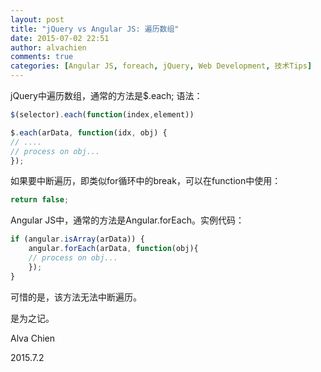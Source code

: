 ```yaml
---
layout: post
title: "jQuery vs Angular JS: 遍历数组"
date: 2015-07-02 22:51
author: alvachien
comments: true
categories: [Angular JS, foreach, jQuery, Web Development, 技术Tips]
---
```

jQuery中遍历数组，通常的方法是$.each; 语法：

```javascript
$(selector).each(function(index,element))
```

```javascript
$.each(arData, function(idx, obj) {
// ....
// process on obj...
});
```

如果要中断遍历，即类似for循环中的break，可以在function中使用：

```javascript
return false;
```

Angular JS中，通常的方法是Angular.forEach。实例代码：

```javascript
if (angular.isArray(arData)) {
    angular.forEach(arData, function(obj){
    // process on obj...
    });
}
```

可惜的是，该方法无法中断遍历。



是为之记。

Alva Chien

2015.7.2
